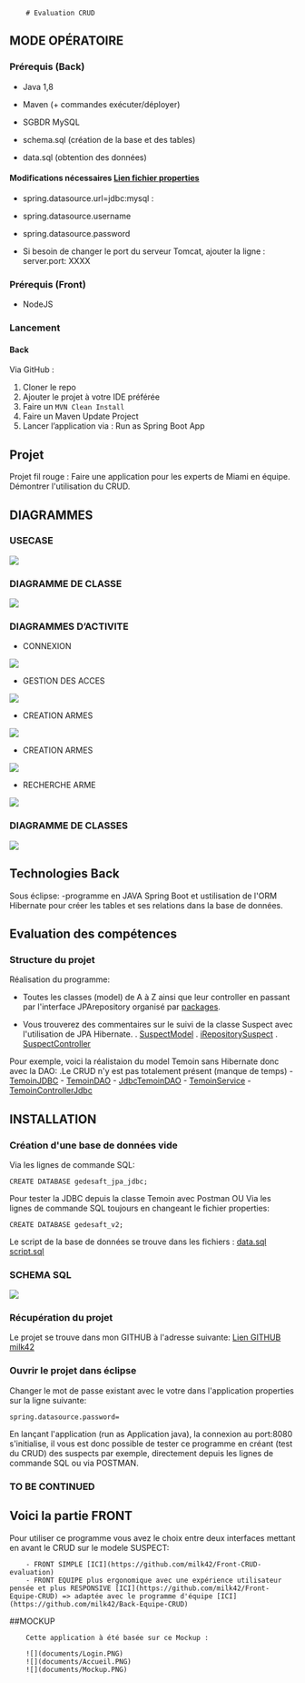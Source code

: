        # Evaluation CRUD
## MODE OPÉRATOIRE

### Prérequis (Back)
- Java 1,8
- Maven (+ commandes exécuter/déployer)

- SGBDR MySQL
- schema.sql (création de la base et des tables)
- data.sql (obtention des données)

#### Modifications nécessaires [Lien fichier properties](https://github.com/milk42/Back-CRUD-evaluation/blob/master/src/main/resources/application.properties)
- spring.datasource.url=jdbc:mysql :
- spring.datasource.username
- spring.datasource.password

- Si besoin de changer le port du serveur Tomcat,  ajouter la ligne : 
server.port: XXXX

### Prérequis (Front)
- NodeJS

### Lancement

#### Back
Via GitHub :
1. Cloner le repo
2. Ajouter le projet à votre IDE préférée
3. Faire un ```MVN Clean Install```
4. Faire un Maven Update Project
5. Lancer l’application via : Run as Spring Boot App

## Projet
Projet fil rouge : Faire une application pour les experts de Miami en équipe.
Démontrer l'utilisation du CRUD.

## DIAGRAMMES

### USECASE

![](documents/UseCase.PNG)

### DIAGRAMME DE CLASSE

![](documents/DiagrammeClasses.PNG)


### DIAGRAMMES D’ACTIVITE

- CONNEXION

![](documents/DAauthentification.PNG)

- GESTION DES ACCES

![](documents/DAgestionAcces.PNG)

- CREATION ARMES

![](documents/DAcretionArme.PNG)

- CREATION ARMES

![](documents/DAcretionArme.PNG)

- RECHERCHE ARME

![](documents/DArechercheArme.PNG)


### DIAGRAMME DE CLASSES

![](documents/Diagramme_classe.png)


## Technologies Back
Sous éclipse: 
  -programme en JAVA Spring Boot et ustilisation de l'ORM Hibernate pour créer les tables et ses relations 
   dans la base de données.
  
## Evaluation des compétences
### Structure du projet

Réalisation du programme: 
  - Toutes les classes (model) de A à Z  ainsi que leur controller en passant par l'interface JPArepository
    organisé par [packages](https://github.com/milk42/Back-CRUD-evaluation/tree/master/src/main/java/co/simplon).
    
  - Vous trouverez des commentaires sur le suivi de la classe Suspect avec l'utilisation de JPA Hibernate.
      . [SuspectModel](https://github.com/milk42/Back-CRUD-evaluation/blob/master/src/main/java/co/simplon/ModelEntity/SuspectModel.java) 
      . [iRepositorySuspect](https://github.com/milk42/Back-CRUD-evaluation/blob/master/src/main/java/co/simplon/Repository/IRepositorySuspect.java)
      . [SuspectController](https://github.com/milk42/Back-CRUD-evaluation/blob/master/src/main/java/co/simplon/Controller/SuspectController.java)
      
Pour exemple, voici la réalistaion du model Temoin sans Hibernate donc avec la DAO:
        .Le CRUD n'y est pas totalement présent (manque de temps)
        - [TemoinJDBC](https://github.com/milk42/Back-CRUD-evaluation/blob/master/src/main/java/co/simplon/ModelEntity/TemoinJdbc.java)
        - [TemoinDAO](https://github.com/milk42/Back-CRUD-evaluation/blob/master/src/main/java/co/simplon/Repository/TemoinDAO.java)
        - [JdbcTemoinDAO](https://github.com/milk42/Back-CRUD-evaluation/blob/master/src/main/java/co/simplon/Repository/jdbcTemoinDAO.java)
        - [TemoinService](https://github.com/milk42/Back-CRUD-evaluation/blob/master/src/main/java/co/simplon/Service/TemoinService.java)
        - [TemoinControllerJdbc](https://github.com/milk42/Back-CRUD-evaluation/blob/master/src/main/java/co/simplon/Controller/TemoinControllerJdbc.java)

## INSTALLATION
### Création d'une base de données vide
Via les lignes de commande SQL:
```
CREATE DATABASE gedesaft_jpa_jdbc;
```
Pour tester la JDBC depuis la classe Temoin avec Postman
OU
Via les lignes de commande SQL toujours en changeant le fichier properties:
```
CREATE DATABASE gedesaft_v2;
```
Le script de la base de données se trouve dans les fichiers :
[data.sql](https://github.com/milk42/Back-CRUD-evaluation/blob/master/src/main/resources/Script/database.sql)
[script.sql](https://github.com/milk42/Back-CRUD-evaluation/blob/master/src/main/resources/Script/script.sql)

### SCHEMA SQL

![](documents/Schéma.PNG)

### Récupération du projet
Le projet se trouve dans mon GITHUB à l'adresse suivante:
[Lien GITHUB milk42](https://github.com/milk42/Back-CRUD-evaluation)

### Ouvrir le projet dans éclipse
Changer le mot de passe existant avec le votre dans l'application properties
sur la ligne suivante: 
```
spring.datasource.password=
```
En lançant l'application (run as Application java), la connexion au port:8080 s'initialise,
il vous est donc possible de tester ce programme en créant (test du CRUD) des suspects par exemple, directement
depuis les lignes de commande SQL ou via POSTMAN.

### TO BE CONTINUED

## Voici la partie FRONT

Pour utiliser ce programme vous avez le choix entre deux interfaces mettant en avant le CRUD sur le modele SUSPECT:

        - FRONT SIMPLE [ICI](https://github.com/milk42/Front-CRUD-evaluation)
        - FRONT EQUIPE plus ergonomique avec une expérience utilisateur pensée et plus RESPONSIVE [ICI](https://github.com/milk42/Front-Equipe-CRUD) => adaptée avec le programme d'équipe [ICI](https://github.com/milk42/Back-Equipe-CRUD)
 
 ##MOCKUP
 
        Cette application à été basée sur ce Mockup :
        
        ![](documents/Login.PNG)
        ![](documents/Accueil.PNG)
        ![](documents/Mockup.PNG)
        
        
        
        
